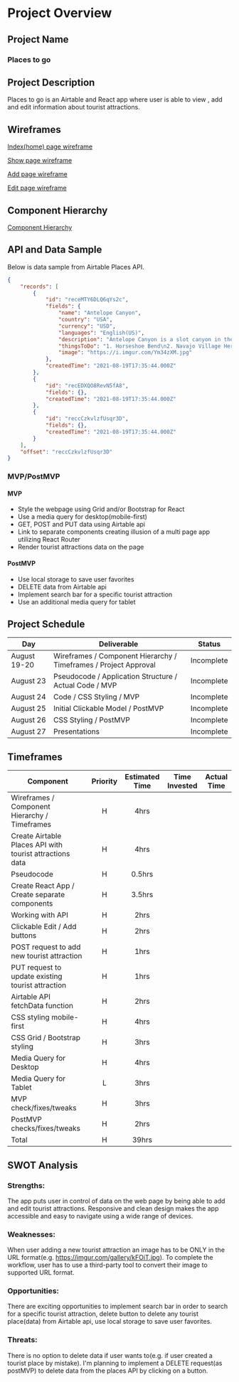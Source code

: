 # Project Overview

## Project Name

### Places to go

## Project Description

Places to go is an Airtable and React app where user is able to view , add and edit information about tourist attractions. 


## Wireframes

[Index(home) page wireframe](https://whimsical.com/places-to-go-wireframes-index-page-Nyq2t9Um9q34gkGe7a1UFB)

[Show page wireframe](https://whimsical.com/places-to-go-wireframes-show-page-6UdyDQj11g4XbEhb6hZpQZ)

[Add page wireframe](https://whimsical.com/places-to-go-wireframes-add-page-CqGKDv2cZtXY8WbsPPaNDB)

[Edit page wireframe](https://whimsical.com/places-to-go-wireframes-edit-page-SAbjG6sWs9YSkB7R6wSBvU)


## Component Hierarchy

[Component Hierarchy](https://whimsical.com/places-to-go-component-hierarchy-6Z22ibMtruURssGpLEqWZd)


## API and Data Sample

Below is data sample from Airtable Places API.

```json
{
    "records": [
        {
            "id": "receMTY6DLQ6qYs2c",
            "fields": {
                "name": "Antelope Canyon",
                "country": "USA",
                "currency": "USD",
                "languages": "English(US)",
                "description": "Antelope Canyon is a slot canyon in the American Southwest, on Navajo land east of Page, Arizona. It includes two separate, scenic slot canyon section...",
                "thingsToDo": "1. Horseshoe Bend\n2. Navajo Village Heritage Center\n3. Glen Canyon Dam Overlook\n4. Waterholes Canyon\n5. Lower Antelope Canyon\n6. Glen Canyon National ...",
                "image": "https://i.imgur.com/Ym34zXM.jpg"
            },
            "createdTime": "2021-08-19T17:35:44.000Z"
        },
        {
            "id": "recEDXQO8RevN5fA8",
            "fields": {},
            "createdTime": "2021-08-19T17:35:44.000Z"
        },
        {
            "id": "reccCzkvlzfUsqr3D",
            "fields": {},
            "createdTime": "2021-08-19T17:35:44.000Z"
        }
    ],
    "offset": "reccCzkvlzfUsqr3D"
}
```


### MVP/PostMVP 

#### MVP 

- Style the webpage using Grid and/or Bootstrap for React
- Use a media query for desktop(mobile-first)
- GET, POST and PUT data using Airtable api
- Link to separate components creating illusion of a multi page app utilizing React Router
- Render tourist attractions data on the page 

#### PostMVP  

- Use local storage to save user favorites
- DELETE data from Airtable api
- Implement search bar for a specific tourist attraction
- Use an additional media query for tablet


## Project Schedule

| Day          | Deliverable                                                               | Status       |
| ------------ | ------------------------------------------------------------------------- | ------------ |
| August 19-20 | Wireframes / Component Hierarchy / Timeframes / Project Approval          |  Incomplete  |
| August 23    | Pseudocode / Application Structure / Actual Code / MVP                    |  Incomplete  |
| August 24    | Code / CSS Styling / MVP                                                  |  Incomplete  |
| August 25    | Initial Clickable Model / PostMVP                                         |  Incomplete  |
| August 26    | CSS Styling / PostMVP                                                     |  Incomplete  |
| August 27    | Presentations                                                             |  Incomplete  |


## Timeframes

| Component                                                | Priority | Estimated Time | Time Invested | Actual Time |
| -------------------------------------------------------- | :------: | :------------: | :-----------: | :---------: |
| Wireframes / Component Hierarchy / Timeframes            |    H     |      4hrs      |               |             |
| Create Airtable Places API with tourist attractions data |    H     |      4hrs      |               |             |
| Pseudocode                                               |    H     |    0.5hrs      |               |             |
| Create React App / Create separate components            |    H     |    3.5hrs      |               |             |
| Working with API                                         |    H     |      2hrs      |               |             |
| Clickable Edit / Add buttons                             |    H     |      2hrs      |               |             |
| POST request to add new tourist attraction               |    H     |      1hrs      |               |             |
| PUT request to update existing tourist attraction        |    H     |      1hrs      |               |             |
| Airtable API fetchData function                          |    H     |      2hrs      |               |             |
| CSS styling mobile-first                                 |    H     |      4hrs      |               |             |
| CSS Grid / Bootstrap styling                             |    H     |      3hrs      |               |             |
| Media Query for Desktop                                  |    H     |      4hrs      |               |             |
| Media Query for Tablet                                   |    L     |      3hrs      |               |             |
| MVP check/fixes/tweaks                                   |    H     |      3hrs      |               |             |
| PostMVP checks/fixes/tweaks                              |    H     |      2hrs      |               |             |
| Total                                                    |    H     |     39hrs      |               |             |


## SWOT Analysis

### Strengths:
The app puts user in control of data on the web page by being able to add and edit tourist attractions.
Responsive and clean design makes the app accessible and easy to navigate using a wide range of devices.

### Weaknesses:
When user adding a new tourist attraction an image has to be ONLY in the URL format(e.g. https://imgur.com/gallery/kFOiT.jpg).
To complete the workflow, user has to use a third-party tool to convert their image to supported URL format.

### Opportunities:
There are exciting opportunities to implement search bar in order to search for a specific tourist attraction, delete button to delete any tourist place(data) from Airtable api, use local storage to save user favorites.

### Threats:
There is no option to delete data if user wants to(e.g. if user created a tourist place by mistake).
I'm planning to implement a DELETE request(as postMVP) to delete data from the places API by clicking on a button.
 
